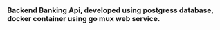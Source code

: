 ### Backend Banking Api, developed using postgress database, docker container using go mux web service.
